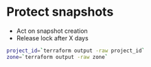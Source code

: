 # Protect snapshots #

* Act on snapshot creation
* Release lock after X days

```bash
project_id=`terraform output -raw project_id`
zone=`terraform output -raw zone`

```